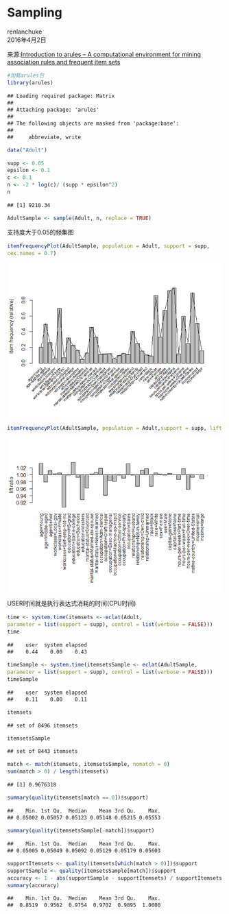 # Sampling
renlanchuke  
2016年4月2日  

来源:[Introduction to arules – A computational environment for mining
association rules and frequent item sets][1]


```r
#加载arules包
library(arules)
```

```
## Loading required package: Matrix
## 
## Attaching package: 'arules'
## 
## The following objects are masked from 'package:base':
## 
##     abbreviate, write
```

```r
data("Adult")
```


```r
supp <- 0.05
epsilon <- 0.1
c <- 0.1
n <- -2 * log(c)/ (supp * epsilon^2)
n
```

```
## [1] 9210.34
```


```r
AdultSample <- sample(Adult, n, replace = TRUE)
```
支持度大于0.05的频集图

```r
itemFrequencyPlot(AdultSample, population = Adult, support = supp,
cex.names = 0.7)
```

![](Sampling_files/figure-html/unnamed-chunk-4-1.png) 


```r
itemFrequencyPlot(AdultSample, population = Adult,support = supp, lift = TRUE,cex.names = 0.9)
```

![](Sampling_files/figure-html/unnamed-chunk-5-1.png) 

USER时间就是执行表达式消耗的时间(CPU时间)

```r
time <- system.time(itemsets <- eclat(Adult,
parameter = list(support = supp), control = list(verbose = FALSE)))
time
```

```
##    user  system elapsed 
##    0.44    0.00    0.43
```


```r
timeSample <- system.time(itemsetsSample <- eclat(AdultSample,
parameter = list(support = supp), control = list(verbose = FALSE)))
timeSample
```

```
##    user  system elapsed 
##    0.11    0.00    0.11
```

```r
itemsets
```

```
## set of 8496 itemsets
```

```r
itemsetsSample
```

```
## set of 8443 itemsets
```


```r
match <- match(itemsets, itemsetsSample, nomatch = 0)
sum(match > 0) / length(itemsets)
```

```
## [1] 0.9676318
```


```r
summary(quality(itemsets[match == 0])$support)
```

```
##    Min. 1st Qu.  Median    Mean 3rd Qu.    Max. 
## 0.05002 0.05057 0.05123 0.05148 0.05215 0.05553
```

```r
summary(quality(itemsetsSample[-match])$support)
```

```
##    Min. 1st Qu.  Median    Mean 3rd Qu.    Max. 
## 0.05005 0.05049 0.05092 0.05129 0.05179 0.05603
```


```r
supportItemsets <- quality(itemsets[which(match > 0)])$support
supportSample <- quality(itemsetsSample[match])$support
accuracy <- 1 - abs(supportSample - supportItemsets) / supportItemsets
summary(accuracy)
```

```
##    Min. 1st Qu.  Median    Mean 3rd Qu.    Max. 
##  0.8519  0.9562  0.9754  0.9702  0.9895  1.0000
```

[1]:https://cran.r-project.org/web/packages/arules/vignettes/arules.pdf
